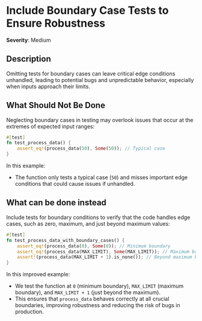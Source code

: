# Include Boundary Case Tests to Ensure Robustness

**Severity**: Medium

## Description

Omitting tests for boundary cases can leave critical edge conditions unhandled, leading to potential bugs and
unpredictable behavior, especially when inputs approach their limits.

## What Should Not Be Done

Neglecting boundary cases in testing may overlook issues that occur at the extremes of expected input ranges:

```rust
#[test]
fn test_process_data() {
    assert_eq!(process_data(50), Some(50)); // Typical case
}
```

In this example:

- The function only tests a typical case (`50`) and misses important edge conditions that could cause issues if
  unhandled.

## What can be done instead

Include tests for boundary conditions to verify that the code handles edge cases, such as zero, maximum, and just beyond
maximum values:

```rust
#[test]
fn test_process_data_with_boundary_cases() {
    assert_eq!(process_data(0), Some(0)); // Minimum boundary
    assert_eq!(process_data(MAX_LIMIT), Some(MAX_LIMIT)); // Maximum boundary
    assert!(process_data(MAX_LIMIT + 1).is_none()); // Beyond maximum boundary
}
```

In this improved example:

- We test the function at `0` (minimum boundary), `MAX_LIMIT` (maximum boundary), and `MAX_LIMIT + 1` (just beyond the
  maximum).
- This ensures that `process_data` behaves correctly at all crucial boundaries, improving robustness and reducing the
  risk of bugs in production.
